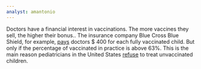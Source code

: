 ```yaml
---
analyst: amantonio
---
```


Doctors have a financial interest in vaccinations. The more vaccines they sell, the higher their bonus..
The insurance company Blue Cross Blue Shield, for example, [pays](https://wellnessandequality.com/tag/blue-cross-blue-shields-physician-incentive-program) doctors $ 400 for each fully vaccinated child. But only if the percentage of vaccinated in practice is above 63%. This is the main reason pediatricians in the United States [refuse](https://www.forbes.com/sites/tarahaelle/2016/08/29/as-more-parents-refuse-vaccines-more-doctors-dismiss-them-with-aaps-blessing/#678539881f22) to treat unvaccinated children.
